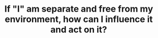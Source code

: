 ---
title: 'If "I" am separate and free from my environment, how can I influence it and act on it?'
tags: self nondual waking-up
star: true
freewillandself: true
order: 2
---